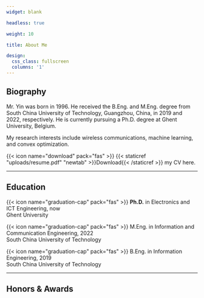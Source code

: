 ```yaml
---
widget: blank

headless: true

weight: 10

title: About Me

design:
  css_class: fullscreen
  columns: '1'
---
```


## **Biography**

Mr. Yin was born in 1996. He received the B.Eng. and M.Eng. degree from South China University of Technology, Guangzhou, China, in 2019 and 2022, respectively. He is currently pursuing a Ph.D. degree at Ghent University, Belgium.

My research interests include wireless communications, machine learning, and convex optimization.

{{< icon name="download" pack="fas" >}} {{< staticref "uploads/resume.pdf" "newtab" >}}Download{{< /staticref >}} my CV here.

---

## **Education**

{{< icon name="graduation-cap" pack="fas" >}} **Ph.D.** in Electronics and ICT Engineering, now\
Ghent University

{{< icon name="graduation-cap" pack="fas" >}} M.Eng. in Information and Communication Engineering, 2022\
South China University of Technology

{{< icon name="graduation-cap" pack="fas" >}} B.Eng. in Information Engineering, 2019\
South China University of Technology

---

## **Honors & Awards**
